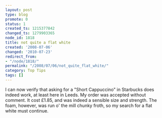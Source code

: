 ```yaml
---
layout: post
type: blog
promote: 0
status: 1
created_ts: 1215377842
changed_ts: 1279903365
node_id: 1818
title: not quite a flat white
created: '2008-07-06'
changed: '2010-07-23'
redirect_from:
- "/node/1818/"
permalink: "/2008/07/06/not_quite_flat_white/"
category: Top Tips
tags: []
---
```

I can now verify that asking for a "Short Cappuccino" in Starbucks does indeed work, at least here in Leeds.  My order was accepted without comment.  It cost £1.85, and was indeed a sensible size and strength.  The foam, however, was run o' the mill chunky froth, so my search for a flat white must continue.
